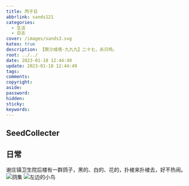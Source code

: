 ```yaml
---
title: 丙子日
abbrlink: sands121
categories:
  - 生活
  - 日志
cover: /images/sands3.svg
katex: true
description: 【聚沙成塔·九九九】二十七，杀只鸡。
root: ../../
date: 2023-01-18 12:44:49
update: 2023-01-18 12:44:49
tags:
comments:
copyright:
aside:
password:
hidden:
sticky:
keywords:
---
```


## SeedCollecter


## 日常
谢庄镇卫生院后楼有一群鸽子，黑的、白的、花的，扑棱来扑棱去，好不热闹。
![鸽集](../../../images/20230102/IMG_20230118_103956.jpg)
![左边的小鸟](../../../images/20230102/IMG_20230118_104301.jpg)


